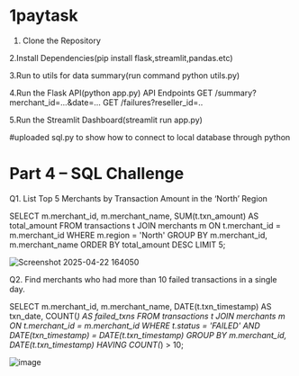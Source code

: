 # 1paytask

1. Clone the Repository
   
2.Install Dependencies(pip install flask,streamlit,pandas.etc)

3.Run to utils for data summary(run command python utils.py)

4.Run the Flask API(python app.py)
API Endpoints
GET /summary?merchant_id=...&date=...
GET /failures?reseller_id=..

5.Run the Streamlit Dashboard(streamlit run app.py)

#uploaded sql.py to show how to connect to local database through python 

# Part 4 – SQL Challenge 
Q1. List Top 5 Merchants by Transaction Amount in the ‘North’ Region

SELECT 
    m.merchant_id,
    m.merchant_name,
    SUM(t.txn_amount) AS total_amount
FROM 
    transactions t
JOIN 
    merchants m ON t.merchant_id = m.merchant_id
WHERE 
    m.region = 'North'
GROUP BY 
    m.merchant_id, m.merchant_name
ORDER BY 
    total_amount DESC
LIMIT 5;

![Screenshot 2025-04-22 164050](https://github.com/user-attachments/assets/8b8bcc13-a20c-4353-a1c5-64b9d59dba0a)

Q2. Find merchants who had more than 10 failed transactions in a single day.

SELECT 
    m.merchant_id, 
    m.merchant_name, 
    DATE(t.txn_timestamp) AS txn_date, 
    COUNT(*) AS failed_txns
FROM 
    transactions t
JOIN 
    merchants m ON t.merchant_id = m.merchant_id
WHERE 
    t.status = 'FAILED'
    AND DATE(txn_timestamp) = DATE(t.txn_timestamp)
GROUP BY 
    m.merchant_id, DATE(t.txn_timestamp)
HAVING 
    COUNT(*) > 10;
    
![image](https://github.com/user-attachments/assets/a3133f76-ec79-4376-a97a-193239008d9c)





